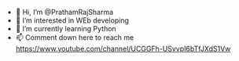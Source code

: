 - 👋 Hi, I’m @PrathamRajSharma
- 👀 I’m interested in WEb developing
- 🌱 I’m currently learning Python
- 📫 Comment down here to reach me https://www.youtube.com/channel/UCGGFh-USvvpI6bTfJXdS1Vw

<!---
PrathamRajSharma/HowToDo IT is a ✨ special ✨ repository because its `README.md` (this file) appears on your GitHub profile.
You can click the Preview link to take a look at your changes.
--->
